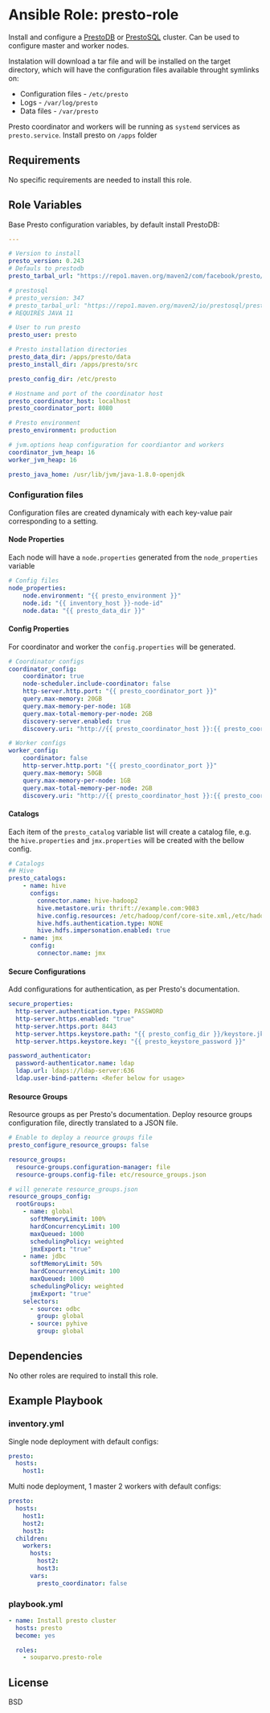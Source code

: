 # Ansible Role: presto-role

Install and configure a [PrestoDB](https://prestodb.io/) or [PrestoSQL](https://prestosql.io/) cluster. Can be used to configure master and worker nodes.

Instalation will download a tar file and will be installed on the target directory, which will have the configuration files available throught symlinks on:

- Configuration files - `/etc/presto`
- Logs - `/var/log/presto`
- Data files - `/var/presto`

Presto coordinator and workers will be running as `systemd` services as `presto.service`. Install presto on `/apps` folder

## Requirements

No specific requirements are needed to install this role.

## Role Variables

Base Presto configuration variables, by default install PrestoDB:

```yaml
---

# Version to install
presto_version: 0.243
# Defauls to prestodb
presto_tarbal_url: "https://repo1.maven.org/maven2/com/facebook/presto/presto-server/{{ presto_version }}/presto-server-{{ presto_version }}.tar.gz"

# prestosql
# presto_version: 347
# presto_tarbal_url: "https://repo1.maven.org/maven2/io/prestosql/presto-server/{{ presto_version }}/presto-server-{{ presto_version }}.tar.gz"
# REQUIRES JAVA 11

# User to run presto
presto_user: presto

# Presto installation directories
presto_data_dir: /apps/presto/data
presto_install_dir: /apps/presto/src

presto_config_dir: /etc/presto

# Hostname and port of the coordinator host
presto_coordinator_host: localhost
presto_coordinator_port: 8080

# Presto environment
presto_environment: production

# jvm.options heap configuration for coordiantor and workers
coordinator_jvm_heap: 16
worker_jvm_heap: 16

presto_java_home: /usr/lib/jvm/java-1.8.0-openjdk
```

### Configuration files

Configuration files are created dynamicaly with each key-value pair corresponding to a setting.

#### Node Properties

Each node will have a `node.properties` generated from the `node_properties` variable

```yaml
# Config files
node_properties:
    node.environment: "{{ presto_environment }}"
    node.id: "{{ inventory_host }}-node-id"
    node.data: "{{ presto_data_dir }}"
```

#### Config Properties

For coordinator and worker the `config.properties` will be generated.

```yaml
# Coordinator configs
coordinator_config:
    coordinator: true
    node-scheduler.include-coordinator: false
    http-server.http.port: "{{ presto_coordinator_port }}"
    query.max-memory: 20GB
    query.max-memory-per-node: 1GB
    query.max-total-memory-per-node: 2GB
    discovery-server.enabled: true
    discovery.uri: "http://{{ presto_coordinator_host }}:{{ presto_coordinator_port }}"

# Worker configs
worker_config:
    coordinator: false
    http-server.http.port: "{{ presto_coordinator_port }}"
    query.max-memory: 50GB
    query.max-memory-per-node: 1GB
    query.max-total-memory-per-node: 2GB
    discovery.uri: "http://{{ presto_coordinator_host }}:{{ presto_coordinator_port }}"
```

#### Catalogs

Each item of the `presto_catalog` variable list will create a catalog file, e.g. the `hive.properties` and `jmx.properties` will be created with the bellow config.

```yaml
# Catalogs
## Hive
presto_catalogs:
    - name: hive
      configs:
        connector.name: hive-hadoop2
        hive.metastore.uri: thrift://example.com:9083
        hive.config.resources: /etc/hadoop/conf/core-site.xml,/etc/hadoop/conf/hdfs-site.xml
        hive.hdfs.authentication.type: NONE
        hive.hdfs.impersonation.enabled: true
    - name: jmx
      config:
        connector.name: jmx
```

#### Secure Configurations

Add configurations for authentication, as per Presto's documentation.

```yaml
secure_properties:
  http-server.authentication.type: PASSWORD
  http-server.https.enabled: "true"
  http-server.https.port: 8443
  http-server.https.keystore.path: "{{ presto_config_dir }}/keystore.jks"
  http-server.https.keystore.key: "{{ presto_keystore_password }}"

password_authenticator:
  password-authenticator.name: ldap
  ldap.url: ldaps://ldap-server:636
  ldap.user-bind-pattern: <Refer below for usage>
```

#### Resource Groups

Resource groups as per Presto's documentation. Deploy resource groups configuration file, directly translated to a JSON file.

```yaml
# Enable to deploy a reource groups file
presto_configure_resource_groups: false

resource_groups:
  resource-groups.configuration-manager: file
  resource-groups.config-file: etc/resource_groups.json

# will generate resource_groups.json
resource_groups_config:
  rootGroups:
    - name: global
      softMemoryLimit: 100%
      hardConcurrencyLimit: 100
      maxQueued: 1000
      schedulingPolicy: weighted
      jmxExport: "true"
    - name: jdbc
      softMemoryLimit: 50%
      hardConcurrencyLimit: 100
      maxQueued: 1000
      schedulingPolicy: weighted
      jmxExport: "true"
    selectors:
      - source: odbc
        group: global
      - source: pyhive
        group: global
```

## Dependencies

No other roles are required to install this role.

## Example Playbook

### inventory.yml

Single node deployment with default configs:

```yaml
presto:
  hosts:
    host1:
```

Multi node deployment, 1 master 2 workers with default configs:

```yaml
presto:
  hosts:
    host1:
    host2:
    host3:
  children:
    workers:
      hosts:
        host2:
        host3:
      vars:
        presto_coordinator: false
```

### playbook.yml

```yaml
- name: Install presto cluster
  hosts: presto
  become: yes

  roles:
    - souparvo.presto-role
```

## License

BSD
